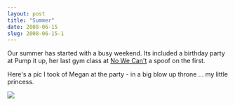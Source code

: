 ```yaml
---
layout: post
title: "Summer"
date: 2008-06-15
slug: 2008-06-15-1
---
```


Our summer has started with a busy weekend.  Its included a birthday party at Pump it up, her last gym class at  [No We Can&apos;t](http://www.youtube.com/watch?v=gI7WwY4a9ro)  a spoof on the first.

Here&apos;s a pic I took of Megan at the party - in a big blow up throne ... my little princess.<br />


 ![](/visible-light/images/assets/Princessmegan.jpg) 
 
